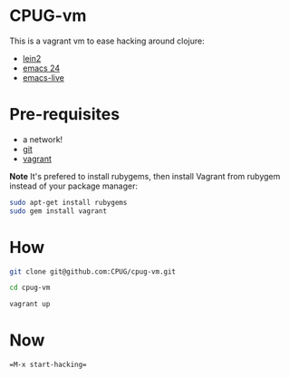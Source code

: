 CPUG-vm
=======

This is a vagrant vm to ease hacking around clojure:
- [lein2](https://github.com/technomancy/leiningen)
- [emacs 24](https://www.gnu.org/software/emacs)
- [emacs-live](https://github.com/overtone/emacs-live)

# Pre-requisites

- a network!
- [git](http://git-scm.com/)
- [vagrant](./README-vagrant.md)

**Note** It's prefered to install rubygems, then install Vagrant from rubygem instead of your package manager: 
```sh
sudo apt-get install rubygems
sudo gem install vagrant
```

# How

``` sh
git clone git@github.com:CPUG/cpug-vm.git

cd cpug-vm

vagrant up
```

# Now

`=M-x start-hacking=`
